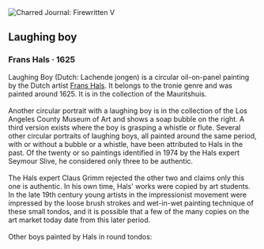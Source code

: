 <div class="artwork-of-the-day">
  <div class="container">
    <div class="img-wrapper">
      <img
        src="https://uploads3.wikiart.org/images/frans-hals/laughing-boy.jpg!Large.jpg"
        alt="Charred Journal: Firewritten V" />
    </div>
    <div class="artwork-detail">
      <div class="artwork-origin"> 
        <h2 class="artwork-name">Laughing boy</h2>
        <h3 class="artist">
          Frans Hals
                    ·  1625
        </h3>
      </div>
      <p class="description">
        <span class="artwork-description-text ng-binding" ng-bind-html="viewModel.ArtworkOfTheDay.Description | unsafe">Laughing Boy (Dutch: Lachende jongen) is a circular oil-on-panel painting by the Dutch artist <a target="_blank" href="/en/frans-hals">Frans Hals</a>. It belongs to the tronie genre and was painted around 1625. It is in the collection of the Mauritshuis.
<br>
<br>Another circular portrait with a laughing boy is in the collection of the Los Angeles County Museum of Art and shows a soap bubble on the right. A third version exists where the boy is grasping a whistle or flute. Several other circular portraits of laughing boys, all painted around the same period, with or without a bubble or a whistle, have been attributed to Hals in the past. Of the twenty or so paintings identified in 1974 by the Hals expert Seymour Slive, he considered only three to be authentic.
<br>
<br>The Hals expert Claus Grimm rejected the other two and claims only this one is authentic. In his own time, Hals' works were copied by art students. In the late 19th century young artists in the impressionist movement were impressed by the loose brush strokes and wet-in-wet painting technique of these small tondos, and it is possible that a few of the many copies on the art market today date from this later period.
<br>
<br>Other boys painted by Hals in round tondos:</span>
                        <div class="text-shadow-container" ng-show="showShadow" style=""></div>
      </p>
    </div>
  </div>

</div>
